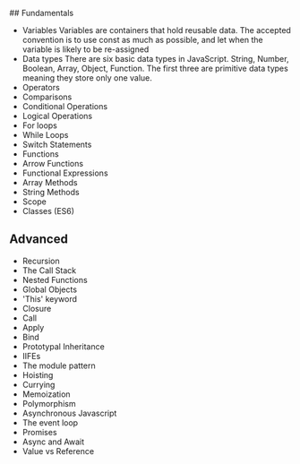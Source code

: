 ## Fundamentals

- Variables
  Variables are containers that hold reusable data. The accepted convention is to use const as much as possible, and let when the variable is likely to be re-assigned
- Data types
  There are six basic data types in JavaScript. String, Number, Boolean, Array, Object, Function. The first three are primitive data types meaning they store only one value.
- Operators
- Comparisons
- Conditional Operations
- Logical Operations
- For loops
- While Loops
- Switch Statements
- Functions
- Arrow Functions
- Functional Expressions
- Array Methods
- String Methods
- Scope
- Classes (ES6)

## Advanced

- Recursion
- The Call Stack
- Nested Functions
- Global Objects
- 'This' keyword
- Closure
- Call
- Apply
- Bind
- Prototypal Inheritance
- IIFEs
- The module pattern
- Hoisting
- Currying
- Memoization
- Polymorphism
- Asynchronous Javascript
- The event loop
- Promises
- Async and Await
- Value vs Reference
